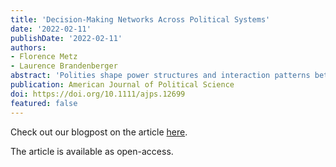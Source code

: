```yaml
---
title: 'Decision-Making Networks Across Political Systems'
date: '2022-02-11'
publishDate: '2022-02-11'
authors:
- Florence Metz
- Laurence Brandenberger
abstract: 'Polities shape power structures and interaction patterns between actors in policymaking processes. Although the social fabric of interactions is key to successful policymaking, it remains unclear which relational structures are typically found across political systems. By adopting a network approach, we analyse differences in power structures and interaction patterns across four policy networks in German and Swiss consensual–federal, French majoritarian–unitary, and hybrid Dutch consensual–unitary democracies. Using survey data from 149 state and non-state actors, we fit exponential random graph models and calculate predicted probabilities to compare the four networks. Results show that the consensus democracies institutionalize neighbourhoods of networks where actors share power and collaborate with opponents. Our case of a majoritarian democracy illustrates power concentration with restricted access to competitors, limiting the need to interact and search for compromises with opponents. Findings allow future work to differentiate typical from atypical network structures, given the embeddedness into a political system.'
publication: American Journal of Political Science
doi: https://doi.org/10.1111/ajps.12699
featured: false
---
```



Check out our blogpost on the article [here](https://www.sg.ethz.ch/news/polsci_ajpsarticle/).


The article is available as open-access.
